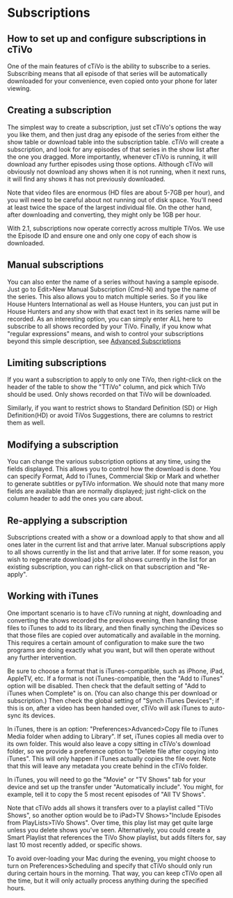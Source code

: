 # Subscriptions
## How to set up and configure subscriptions in cTiVo

One of the main features of cTiVo is the ability to subscribe to a series. Subscribing means that all episode of that series will be automatically downloaded for your convenience, even copied onto your phone for later viewing.

## Creating a subscription

The simplest way to create a subscription, just set cTiVo's options the way you like them, and then just drag any episode of the series from either the show table or download table into the subscription table. cTiVo will create a subscription, and look for any episodes of that series in the show list after the one you dragged. More importantly, whenever cTiVo is running, it will download any further episodes using those options. Although cTiVo will obviously not download any shows when it is not running, when it next runs, it will find any shows it has not previously downloaded.

Note that video files are enormous (HD files are about 5-7GB per hour), and you will need to be careful about not running out of disk space. You'll need at least twice the space of the largest individual file. On the other hand, after downloading and converting, they might only be 1GB per hour.

With 2.1, subscriptions now operate correctly across multiple TiVos. We use the Episode ID and ensure one and only one copy of each show is downloaded. 

## Manual subscriptions

You can also enter the name of a series without having a sample episode. Just go to Edit>New Manual Subscription (Cmd-N) and type the name of the series. This also allows you to match multiple series. So if you like House Hunters International as well as House Hunters, you can just put in House Hunters and any show with that exact text in its series name will be recorded. As an interesting option, you can simply enter ALL here to subscribe to all shows recorded by your TiVo. Finally, if you know what "regular expressions" means, and wish to control your subscriptions beyond this simple description, see [Advanced Subscriptions](AdvancedTopics#Advanced_Subscriptions)

## Limiting subscriptions

If you want a subscription to apply to only one TiVo, then right-click on the header of the table to show the "TTiVo" column, and pick which TiVo should be used. Only shows recorded on that TiVo will be downloaded.

Similarly, if you want to restrict shows to Standard Definition (SD) or High Definition(HD) or avoid TiVos Suggestions, there are columns to restrict them as well.

## Modifying a subscription

You can change the various subscription options at any time, using the fields displayed. This allows you to control how the download is done. You can specify Format, Add to iTunes, Commercial Skip or Mark and whether to generate subtitles or pyTiVo information. We should note that many more fields are available than are normally displayed; just right-click on the column header to add the ones you care about.

## Re-applying a subscription

Subscriptions created with a show or a download apply to that show and all ones later in the current list and that arrive later. Manual subscriptions apply to all shows currently in the list and that arrive later. If for some reason, you wish to regenerate download jobs for all shows currently in the list for an existing subscription, you can right-click on that subscription and "Re-apply".

## Working with iTunes

One important scenario is to have cTiVo running at night, downloading and converting the shows recorded the previous evening, then handing those files to iTunes to add to its library, and then finally synching the iDevices so that those files are copied over automatically and available in the morning. This requires a certain amount of configuration to make sure the two programs are doing exactly what you want, but will then operate without any further intervention.

Be sure to choose a format that is iTunes-compatible, such as iPhone, iPad, AppleTV, etc. If a format is not iTunes-compatible, then the "Add to iTunes" option will be disabled. Then check that the default setting of "Add to iTunes when Complete" is on. (You can also change this per download or subscription.)  Then check the global setting of "Synch iTunes Devices"; if this is on, after a video has been handed over, cTiVo will ask iTunes to auto-sync its devices. 

In iTunes, there is an option: "Preferences>Advanced>Copy file to iTunes Media folder when adding to Library". If set, iTunes copies all media over to its own folder. This would also leave a copy sitting in cTiVo's download folder, so we provide a preference option to "Delete file after copying into iTunes". This will only happen if iTunes actually copies the file over.  Note that this will leave any metadata you create behind in the cTiVo folder.

In iTunes, you will need to go the "Movie" or "TV Shows" tab for your device and set up the transfer under "Automatically include". You might, for example, tell it to copy the 5 most recent episodes of "All TV Shows".

Note that cTiVo adds all shows it transfers over to a playlist called "TiVo Shows", so another option would be to iPad>TV Shows>"Include Episodes from PlayLists>TiVo Shows". Over time, this play list may get quite large unless you delete shows you've seen. Alternatively, you could create a Smart Playlist that references the TiVo Show playlist, but adds filters for, say last 10 most recently added, or specific shows.

To avoid over-loading your Mac during the evening, you might choose to turn on Preferences>Scheduling and specify that cTiVo should only run during certain hours in the morning. That way, you can keep cTiVo open all the time, but it will only actually process anything during the specified hours.
